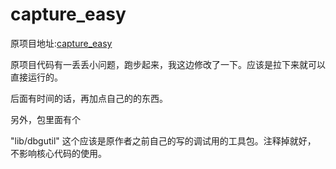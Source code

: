 capture_easy
============

原项目地址:[capture_easy](https://github.com/goghcrow/capture_easy)

原项目代码有一丢丢小问题，跑步起来，我这边修改了一下。应该是拉下来就可以直接运行的。 

后面有时间的话，再加点自己的的东西。


另外，包里面有个
 
 "lib/dbgutil"  这个应该是原作者之前自己的写的调试用的工具包。注释掉就好， 不影响核心代码的使用。


